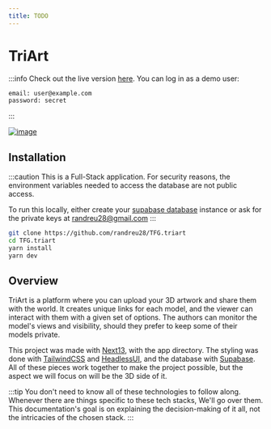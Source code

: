 ```yaml
---
title: TODO
---
```


# TriArt

:::info
Check out the live version [here](https://tfg-triart.vercel.app/). You can log in as a demo user:

```bash
email: user@example.com
password: secret
```

:::

[![image](/img/triart.png)](https://tfg-triart.vercel.app/)

## Installation

:::caution
This is a Full-Stack application. For security reasons, the environment variables needed to access the database are not public access.

To run this locally, either create your [supabase database](https://supabase.com/) instance or ask for the private keys at randreu28@gmail.com
:::

```bash
git clone https://github.com/randreu28/TFG.triart
cd TFG.triart
yarn install
yarn dev
```

## Overview

TriArt is a platform where you can upload your 3D artwork and share them with the world. It creates unique links for each model, and the viewer can interact with them with a given set of options. The authors can monitor the model's views and visibility, should they prefer to keep some of their models private.

This project was made with [Next13](https://nextjs.org/), with the app directory. The styling was done with [TailwindCSS](https://tailwindcss.com/) and [HeadlessUI](https://headlessui.com/), and the database with [Supabase](https://supabase.com/). All of these pieces work together to make the project possible, but the aspect we will focus on will be the 3D side of it.

:::tip
You don't need to know all of these technologies to follow along. Whenever there are things specific to these tech stacks, We'll go over them. This documentation's goal is on explaining the decision-making of it all, not the intricacies of the chosen stack.
:::
